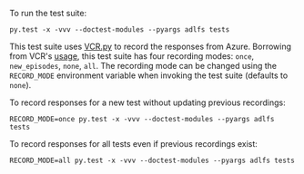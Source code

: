 To run the test suite:

    py.test -x -vvv --doctest-modules --pyargs adlfs tests

This test suite uses [VCR.py](https://github.com/kevin1024/vcrpy) to record the
responses from Azure. Borrowing from VCR's
[usage](https://vcrpy.readthedocs.io/en/latest/usage.html#record-modes), this
test suite has four recording modes: `once`, `new_episodes`, `none`, `all`. The
recording mode can be changed using the `RECORD_MODE` environment variable when
invoking the test suite (defaults to `none`).

To record responses for a new test without updating previous recordings:

    RECORD_MODE=once py.test -x -vvv --doctest-modules --pyargs adlfs tests

To record responses for all tests even if previous recordings exist:

    RECORD_MODE=all py.test -x -vvv --doctest-modules --pyargs adlfs tests
